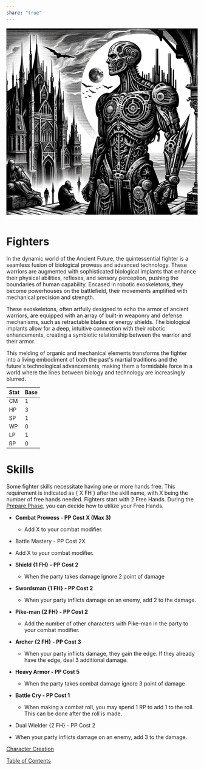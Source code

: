 ```yaml
---  
share: "true"  
---  
```

  
  
![Pasted image 20240126171458](./Pasted%20image%2020240126171458.png)  
  
# Fighters  
  
In the dynamic world of the Ancient Future, the quintessential fighter is a seamless fusion of biological prowess and advanced technology. These warriors are augmented with sophisticated biological implants that enhance their physical abilities, reflexes, and sensory perception, pushing the boundaries of human capability. Encased in robotic exoskeletons, they become powerhouses on the battlefield, their movements amplified with mechanical precision and strength.   
  
These exoskeletons, often artfully designed to echo the armor of ancient warriors, are equipped with an array of built-in weaponry and defense mechanisms, such as retractable blades or energy shields. The biological implants allow for a deep, intuitive connection with their robotic enhancements, creating a symbiotic relationship between the warrior and their armor.   
  
This melding of organic and mechanical elements transforms the fighter into a living embodiment of both the past's martial traditions and the future's technological advancements, making them a formidable force in a world where the lines between biology and technology are increasingly blurred.  
  
| Stat | Base |  
| ---- | ---- |  
| CM | 1 |  
| HP | 3 |  
| SP | 1 |  
| WP | 0 |  
| LP | 1 |  
| RP | 0 |  
  
# Skills  
  
Some fighter skills necessitate having one or more hands free. This requirement is indicated as { X FH } after the skill name, with X being the number of free hands needed. Fighters start with 2 Free Hands. During the [Prepare Phase](./Prepare%20Phase.html), you can decide how to utilize your Free Hands.  
  
- **Combat Prowess - PP Cost X (Max 3)**  
  - Add X to your combat modifier.  
  
- Battle Mastery - PP Cost 2X  
 - Add X to your combat modifier.  
  
- **Shield {1 FH} - PP Cost 2**  
  - When the party takes damage ignore 2 point of damage  
  
- **Swordsman {1 FH} - PP Cost 2**  
  - When your party inflicts damage on an enemy, add 2 to the damage.  
  
- **Pike-man {2 FH} - PP Cost 2**  
  - Add the number of other characters with Pike-man in the party to your combat modifier.  
  
- **Archer {2 FH} - PP Cost 3**  
  - When your party inflicts damage, they gain the edge. If they already have the edge, deal 3 additional damage.  
  
- **Heavy Armor - PP Cost 5**  
  - When the party takes combat damage ignore 3 point of damage  
  
- **Battle Cry - PP Cost 1**  
  - When making a combat roll, you may spend 1 RP to add 1 to the roll. This can be done after the roll is made.  
  
- Dual Wielder {2 FH} - PP Cost 2  
 - When your party inflicts damage on an enemy, add 3 to the damage.  
  
[Character Creation](./Character%20Creation.html)  
  
[Table of Contents](./Table%20of%20Contents.html)